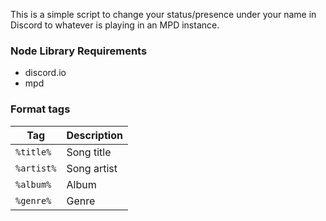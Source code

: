 This is a simple script to change your status/presence under your name in Discord to whatever is playing in an MPD instance.

### Node Library Requirements
- discord.io
- mpd

### Format tags
|Tag       |Description |
|----------|------------|
|`%title%` |Song title  |
|`%artist%`|Song artist |
|`%album%` |Album       |
|`%genre%` |Genre       |